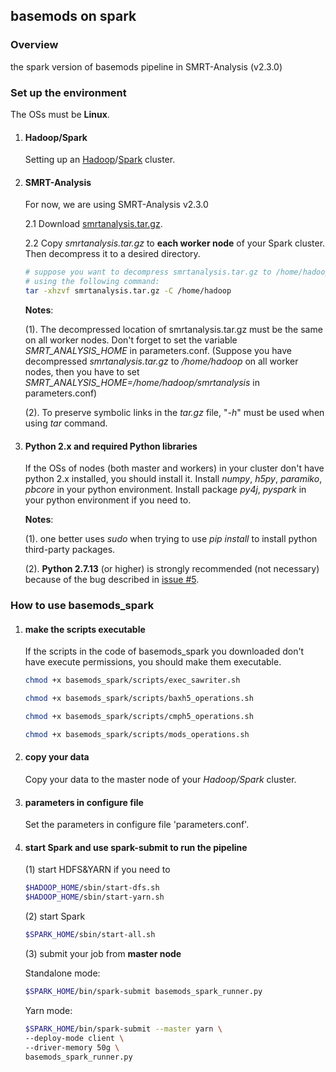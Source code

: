 ## basemods on spark

### Overview
the spark version of basemods pipeline in SMRT-Analysis (v2.3.0)

### Set up the environment

The OSs must be **Linux**.

1. #### Hadoop/Spark

    Setting up an [Hadoop](http://hadoop.apache.org/)/[Spark](https://spark.apache.org/) cluster.

2. #### SMRT-Analysis

    For now, we are using SMRT-Analysis v2.3.0

    2.1 Download [smrtanalysis.tar.gz](https://1drv.ms/u/s!AgfGWBktzWTwgjc7p4vgxt15FPQE).
    
    2.2 Copy _smrtanalysis.tar.gz_ to **each worker node** of your Spark cluster. Then decompress it to a desired directory.
    ```sh
    # suppose you want to decompress smrtanalysis.tar.gz to /home/hadoop, 
    # using the following command: 
    tar -xhzvf smrtanalysis.tar.gz -C /home/hadoop
    ```
    **Notes**:
    
    (1). The decompressed location of smrtanalysis.tar.gz must be the same on all worker nodes. Don't forget to set the variable *SMRT\_ANALYSIS\_HOME* in parameters.conf. (Suppose you have decompressed _smrtanalysis.tar.gz_ to _/home/hadoop_ on all worker nodes, then you have to set *SMRT\_ANALYSIS\_HOME=/home/hadoop/smrtanalysis* in parameters.conf)
    
    (2). To preserve symbolic links in the _tar.gz_ file, "_-h_" must be used when using _tar_ command.


3. #### Python 2.x and required Python libraries

    If the OSs of nodes (both master and workers) in your cluster don't have python 2.x installed, you should install it. Install  *numpy*, *h5py*, *paramiko*, *pbcore* in your python environment. Install package *py4j*, *pyspark* in your python environment if you need to.
    
    **Notes**:
    
    (1). one better uses _sudo_ when trying to use _pip install_ to install python third-party packages.
    
    (2). **Python 2.7.13** (or higher) is strongly recommended (not necessary) because of the bug described in [issue #5](https://github.com/PengNi/basemods_spark/issues/5).


### How to use basemods_spark

1. #### make the scripts executable

    If the scripts in the code of basemods_spark you downloaded don't have execute permissions, you should make them executable.
    
    ```sh
    chmod +x basemods_spark/scripts/exec_sawriter.sh
    
    chmod +x basemods_spark/scripts/baxh5_operations.sh
    
    chmod +x basemods_spark/scripts/cmph5_operations.sh
    
    chmod +x basemods_spark/scripts/mods_operations.sh
    ```

2. #### copy your data
    Copy your data to the master node of your *Hadoop/Spark* cluster.


3. #### parameters in configure file
    Set the parameters in configure file 'parameters.conf'.


4. #### start Spark and use spark-submit to run the pipeline

    (1) start HDFS&YARN if you need to

    ```sh
    $HADOOP_HOME/sbin/start-dfs.sh
    $HADOOP_HOME/sbin/start-yarn.sh
    ```

    (2) start Spark
    ```sh
    $SPARK_HOME/sbin/start-all.sh
    ```

    (3) submit your job from **master node**
    
    Standalone mode:
    ```sh
    $SPARK_HOME/bin/spark-submit basemods_spark_runner.py
    ```
    
    Yarn mode:
    ```sh
    $SPARK_HOME/bin/spark-submit --master yarn \
    --deploy-mode client \
    --driver-memory 50g \
    basemods_spark_runner.py
    ```
